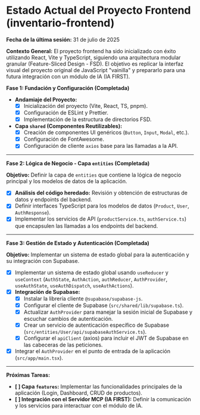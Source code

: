 # Estado Actual del Proyecto Frontend (inventario-frontend)

**Fecha de la última sesión:** 31 de julio de 2025

**Contexto General:**
El proyecto frontend ha sido inicializado con éxito utilizando React, Vite y TypeScript, siguiendo una arquitectura modular granular (Feature-Sliced Design - FSD). El objetivo es replicar la interfaz visual del proyecto original de JavaScript "vainilla" y prepararlo para una futura integración con un módulo de IA (IA FIRST).

**Fase 1: Fundación y Configuración (Completada)**

*   **Andamiaje del Proyecto:**
    *   [x] Inicialización del proyecto (Vite, React, TS, pnpm).
    *   [x] Configuración de ESLint y Prettier.
    *   [x] Implementación de la estructura de directorios FSD.
*   **Capa `shared` (Componentes Reutilizables):**
    *   [x] Creación de componentes UI genéricos (`Button`, `Input`, `Modal`, etc.).
    *   [x] Configuración de FontAwesome.
    *   [x] Configuración de cliente `axios` base para las llamadas a la API.

---

**Fase 2: Lógica de Negocio - Capa `entities` (Completada)**

**Objetivo:** Definir la capa de `entities` que contiene la lógica de negocio principal y los modelos de datos de la aplicación.

*   [x] **Análisis del código heredado:** Revisión y obtención de estructuras de datos y endpoints del backend.
*   [x] Definir interfaces TypeScript para los modelos de datos (`Product`, `User`, `AuthResponse`).
*   [x] Implementar los servicios de API (`productService.ts`, `authService.ts`) que encapsulen las llamadas a los endpoints del backend.

---

**Fase 3: Gestión de Estado y Autenticación (Completada)**

**Objetivo:** Implementar un sistema de estado global para la autenticación y su integración con Supabase.

*   [x] Implementar un sistema de estado global usando `useReducer` y `useContext` (`AuthState`, `AuthAction`, `authReducer`, `AuthProvider`, `useAuthState`, `useAuthDispatch`, `useAuthActions`).
*   [x] **Integración de Supabase:**
    *   [x] Instalar la librería cliente `@supabase/supabase-js`.
    *   [x] Configurar el cliente de Supabase (`src/shared/lib/supabase.ts`).
    *   [x] Actualizar `AuthProvider` para manejar la sesión inicial de Supabase y escuchar cambios de autenticación.
    *   [x] Crear un servicio de autenticación específico de Supabase (`src/entities/User/api/supabaseAuthService.ts`).
    *   [x] Configurar el `apiClient` (axios) para incluir el JWT de Supabase en las cabeceras de las peticiones.
*   [x] Integrar el `AuthProvider` en el punto de entrada de la aplicación (`src/app/main.tsx`).

---

**Próximas Tareas:**
*   **[ ] Capa `features`:** Implementar las funcionalidades principales de la aplicación (Login, Dashboard, CRUD de productos).
*   **[ ] Integración con el Servidor MCP (IA FIRST):** Definir la comunicación y los servicios para interactuar con el módulo de IA.
